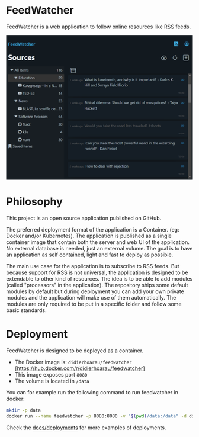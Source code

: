 # FeedWatcher

FeedWatcher is a web application to follow online resources like RSS feeds.

![](docs/images/screenshot_list.png?raw=true)

# Philosophy

This project is an open source application published on GitHub.

The preferred deployment format of the application is a Container. (eg: Docker and/or Kubernetes). The application is published as a single container image that contain both the server and web UI of the application. No external database is needed, just an external volume. The goal is to have an application as self contained, light and fast to deploy as possible.

The main use case for the application is to subscribe to RSS feeds. But because support for RSS is not universal, the application is designed to be extendable to other kind of resources. The idea is to be able to add modules (called "processors" in the application). The repository ships some default modules by default but during deployment you can add your own private modules and the application will make use of them automatically. The modules are only required to be put in a specific folder and follow some basic standards.

# Deployment

FeedWatcher is designed to be deployed as a container.

- The Docker image is: `didierhoarau/feedwatcher` [https://hub.docker.com/r/didierhoarau/feedwatcher]
- This image exposes port `8080`
- The volume is located in `/data`

You can for example run the following command to run feedwatcher in docker:

```bash
mkdir -p data
docker run --name feedwatcher -p 8080:8080 -v "$(pwd)/data:/data" -d didierhoarau/feedwatcher
```

Check the [docs/deployments](docs/deployments) for more examples of deployments.

